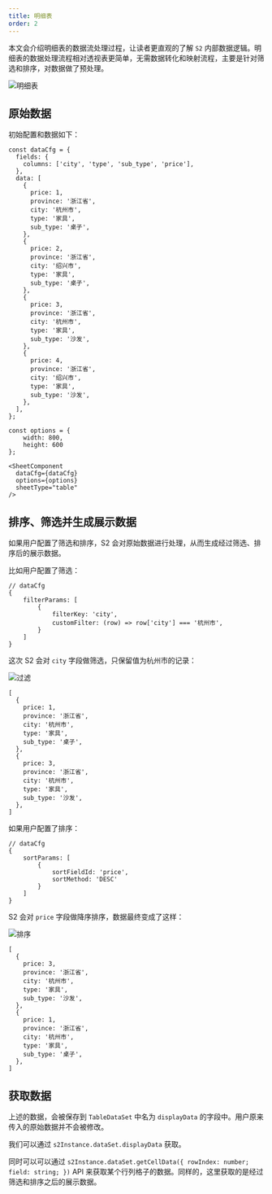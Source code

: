 ```yaml
---
title: 明细表
order: 2
---
```


本文会介绍明细表的数据流处理过程，让读者更直观的了解 `S2` 内部数据逻辑。明细表的数据处理流程相对透视表更简单，无需数据转化和映射流程，主要是针对筛选和排序，对数据做了预处理。

![明细表](https://mdn.alipayobjects.com/huamei_qa8qxu/afts/img/A*gkCGSrcKrZYAAAAAAAAAAAAADmJ7AQ/original)

## 原始数据

初始配置和数据如下：

```tsx
const dataCfg = {
  fields: {
    columns: ['city', 'type', 'sub_type', 'price'],
  },
  data: [
    {
      price: 1,
      province: '浙江省',
      city: '杭州市',
      type: '家具',
      sub_type: '桌子',
    },
    {
      price: 2,
      province: '浙江省',
      city: '绍兴市',
      type: '家具',
      sub_type: '桌子',
    },
    {
      price: 3,
      province: '浙江省',
      city: '杭州市',
      type: '家具',
      sub_type: '沙发',
    },
    {
      price: 4,
      province: '浙江省',
      city: '绍兴市',
      type: '家具',
      sub_type: '沙发',
    },
  ],
};

const options = {
    width: 800,
    height: 600
};

<SheetComponent
  dataCfg={dataCfg}
  options={options}
  sheetType="table"
/>
```

## 排序、筛选并生成展示数据

如果用户配置了筛选和排序，S2 会对原始数据进行处理，从而生成经过筛选、排序后的展示数据。

比如用户配置了筛选：

```tsx
// dataCfg
{
    filterParams: [
        {
            filterKey: 'city',
            customFilter: (row) => row['city'] === '杭州市',
        }
    ]
}
```

这次 S2 会对 `city` 字段做筛选，只保留值为杭州市的记录：

![过滤](https://mdn.alipayobjects.com/huamei_qa8qxu/afts/img/A*vUW1TYf_1fgAAAAAAAAAAAAADmJ7AQ/original)

```tsx
[
  {
    price: 1,
    province: '浙江省',
    city: '杭州市',
    type: '家具',
    sub_type: '桌子',
  },
  {
    price: 3,
    province: '浙江省',
    city: '杭州市',
    type: '家具',
    sub_type: '沙发',
  },
]
```

如果用户配置了排序：

```tsx
// dataCfg
{
    sortParams: [
        {
            sortFieldId: 'price', 
            sortMethod: 'DESC' 
        }
    ]
}
```

S2 会对 `price` 字段做降序排序，数据最终变成了这样：

![排序](https://mdn.alipayobjects.com/huamei_qa8qxu/afts/img/A*ZrYCQKpWGw4AAAAAAAAAAAAADmJ7AQ/original)

```tsx
[
  {
    price: 3,
    province: '浙江省',
    city: '杭州市',
    type: '家具',
    sub_type: '沙发',
  },
  {
    price: 1,
    province: '浙江省',
    city: '杭州市',
    type: '家具',
    sub_type: '桌子',
  },
]
```

## 获取数据

上述的数据，会被保存到 `TableDataSet` 中名为 `displayData` 的字段中。用户原来传入的原始数据并不会被修改。

我们可以通过 `s2Instance.dataSet.displayData` 获取。

同时可以可以通过 `s2Instance.dataSet.getCellData({ rowIndex: number; field: string; })` API 来获取某个行列格子的数据。同样的，这里获取的是经过筛选和排序之后的展示数据。
